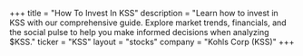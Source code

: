 +++
title = "How To Invest In KSS"
description = "Learn how to invest in KSS with our comprehensive guide. Explore market trends, financials, and the social pulse to help you make informed decisions when analyzing $KSS."
ticker = "KSS"
layout = "stocks"
company = "Kohls Corp (KSS)"
+++


